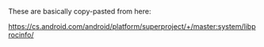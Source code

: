 These are basically copy-pasted from here:

https://cs.android.com/android/platform/superproject/+/master:system/libprocinfo/
